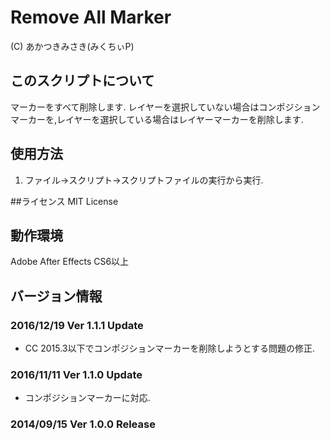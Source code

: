 # Remove All Marker
(C) あかつきみさき(みくちぃP)

## このスクリプトについて
マーカーをすべて削除します.
レイヤーを選択していない場合はコンポジションマーカーを,レイヤーを選択している場合はレイヤーマーカーを削除します.

## 使用方法
1. ファイル→スクリプト→スクリプトファイルの実行から実行.

##ライセンス
MIT License

## 動作環境
Adobe After Effects CS6以上

## バージョン情報
### 2016/12/19 Ver 1.1.1 Update
* CC 2015.3以下でコンポジションマーカーを削除しようとする問題の修正.

### 2016/11/11 Ver 1.1.0 Update
* コンポジションマーカーに対応.

### 2014/09/15 Ver 1.0.0 Release